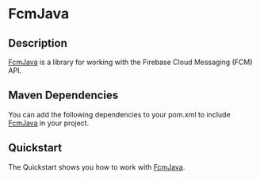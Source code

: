 # FcmJava #

## Description ##

[FcmJava] is a library for working with the Firebase Cloud Messaging (FCM) API.

## Maven Dependencies ##

You can add the following dependencies to your pom.xml to include [FcmJava] in your project.

## Quickstart ##

The Quickstart shows you how to work with [FcmJava].

[FcmJava]: https://github.com/bytefish/FcmJava
[Firebase Cloud Messaging (FCM) API]: https://firebase.google.com